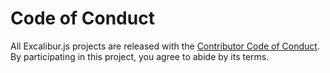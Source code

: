 # Code of Conduct

All Excalibur.js projects are released with the [Contributor Code of Conduct](https://github.com/excaliburjs/Excalibur/blob/main/.github/CODE_OF_CONDUCT.md). By participating in this project, you agree to abide by its terms.